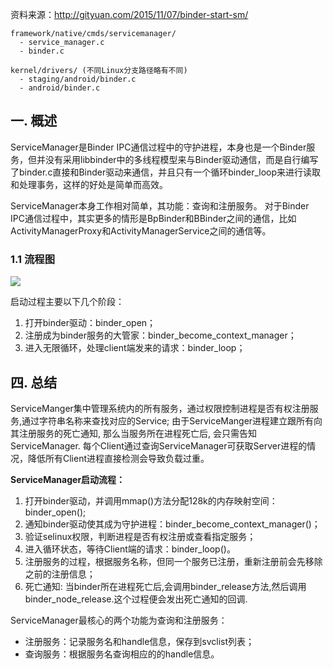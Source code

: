 资料来源：http://gityuan.com/2015/11/07/binder-start-sm/

~~~
framework/native/cmds/servicemanager/
  - service_manager.c
  - binder.c
  
kernel/drivers/ (不同Linux分支路径略有不同)
  - staging/android/binder.c
  - android/binder.c 
~~~

## 一. 概述

ServiceManager是Binder IPC通信过程中的守护进程，本身也是一个Binder服务，但并没有采用libbinder中的多线程模型来与Binder驱动通信，而是自行编写了binder.c直接和Binder驱动来通信，并且只有一个循环binder_loop来进行读取和处理事务，这样的好处是简单而高效。

ServiceManager本身工作相对简单，其功能：查询和注册服务。 对于Binder IPC通信过程中，其实更多的情形是BpBinder和BBinder之间的通信，比如ActivityManagerProxy和ActivityManagerService之间的通信等。

### 1.1 流程图

![](/Users/baoleiwei/project/Android-Framewok/img/create_servicemanager.jpg)

启动过程主要以下几个阶段：

1. 打开binder驱动：binder_open；
2. 注册成为binder服务的大管家：binder_become_context_manager；
3. 进入无限循环，处理client端发来的请求：binder_loop；

## 四. 总结

ServiceManger集中管理系统内的所有服务，通过权限控制进程是否有权注册服务,通过字符串名称来查找对应的Service; 由于ServiceManger进程建立跟所有向其注册服务的死亡通知, 那么当服务所在进程死亡后, 会只需告知ServiceManager. 每个Client通过查询ServiceManager可获取Server进程的情况，降低所有Client进程直接检测会导致负载过重。

**ServiceManager启动流程：**

1. 打开binder驱动，并调用mmap()方法分配128k的内存映射空间：binder_open();
2. 通知binder驱动使其成为守护进程：binder_become_context_manager()；
3. 验证selinux权限，判断进程是否有权注册或查看指定服务；
4. 进入循环状态，等待Client端的请求：binder_loop()。
5. 注册服务的过程，根据服务名称，但同一个服务已注册，重新注册前会先移除之前的注册信息；
6. 死亡通知: 当binder所在进程死亡后,会调用binder_release方法,然后调用binder_node_release.这个过程便会发出死亡通知的回调.

ServiceManager最核心的两个功能为查询和注册服务：

- 注册服务：记录服务名和handle信息，保存到svclist列表；
- 查询服务：根据服务名查询相应的的handle信息。
